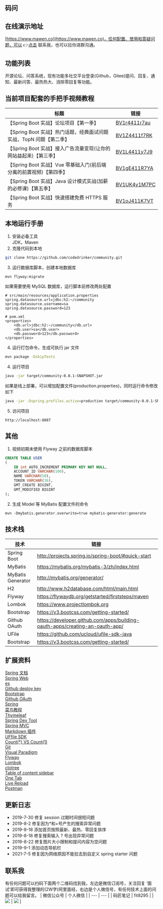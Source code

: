 ## 码问

## 在线演示地址
[https://www.mawen.co](https://www.mawen.co)，任何配置、使用和答疑问题，可以 👉[点击](#联系我) 联系我，也可以拉你进群沟通。

## 功能列表
开源论坛、问答系统，现有功能多社交平台登录(Github，Gitee)提问、回复、通知、最新问答、最热热大、消除零回复等功能。

## 当前项目配套的手把手视频教程
|  标题   |  链接   |
| --- | --- |
|  【Spring Boot 实战】论坛项目【第一季】   |  [BV1r4411r7au](https://www.bilibili.com/video/BV1r4411r7au)  |
|  【Spring Boot 实战】热门话题，经典面试问题实战，TopN 问题【第二季】|  [BV1Z4411f7RK](https://www.bilibili.com/video/BV1Z4411f7RK)  |
|  【Spring Boot 实战】接入广告流量变现(让你的网站益起来)【第三季】  | [BV1L4411y7J9](https://www.bilibili.com/video/BV1L4411y7J9)  |
|  【Spring Boot 实战】Vue 零基础入门(前后端分离的前置视频)【第四季】  |   [BV1gE411R7YA](https://www.bilibili.com/video/BV1gE411R7YA) |
|  【Spring Boot 实战】Java 设计模式实战(加薪的必修课)【第五季】  |   [BV1UK4y1M7PC](https://www.bilibili.com/video/BV1UK4y1M7PC) |
|  【Spring Boot 实战】快速搭建免费 HTTPS 服务  |   [BV1oJ411K7VT](https://www.bilibili.com/video/BV1oJ411K7VT)  |

## 本地运行手册
1. 安装必备工具  
   JDK，Maven
2. 克隆代码到本地
```sh
git clone https://github.com/codedrinker/community.git
````
3. 运行数据库脚本，创建本地数据库
```sh
mvn flyway:migrate
```
如果需要使用 MySQL 数据库，运行脚本前修改两处配置
```
# src/main/resources/application.properties 
spring.datasource.url=jdbc:h2:~/community
spring.datasource.username=sa
spring.datasource.password=123
```
```
# pom.xml
<properties>
    <db.url>jdbc:h2:~/community</db.url>
    <db.user>sa</db.user>
    <db.password>123</db.password>
</properties>
```
4. 运行打包命令，生成可执行 jar 文件
```sh
mvn package -DskipTests
```
4. 运行项目
```sh
java -jar target/community-0.0.1-SNAPSHOT.jar
```
如果是线上部署，可以增加配置文件(production.properties)，同时运行命令修改如下
```sh
java -jar -Dspring.profiles.active=production target/community-0.0.1-SNAPSHOT.jar
```
5. 访问项目
```
http://localhost:8887
```

## 其他
1. 视频初期未使用 Flyway 之前的数据库脚本
```sql
CREATE TABLE USER
(
    ID int AUTO_INCREMENT PRIMARY KEY NOT NULL,
    ACCOUNT_ID VARCHAR(100),
    NAME VARCHAR(50),
    TOKEN VARCHAR(36),
    GMT_CREATE BIGINT,
    GMT_MODIFIED BIGINT
);
```
2. 生成 Model 等 MyBatis 配置文件的命令
```
mvn -Dmybatis.generator.overwrite=true mybatis-generator:generate
```


## 技术栈
|  技术   |  链接   |
| --- | --- |
|  Spring Boot   |  http://projects.spring.io/spring-boot/#quick-start   |
|   MyBatis  |  https://mybatis.org/mybatis-3/zh/index.html   |
|   MyBatis Generator  |  http://mybatis.org/generator/   |
|   H2  |   http://www.h2database.com/html/main.html  |
|   Flyway  |   https://flywaydb.org/getstarted/firststeps/maven  |
|Lombok| https://www.projectlombok.org |
|Bootstrap|https://v3.bootcss.com/getting-started/|
|Github OAuth|https://developer.github.com/apps/building-oauth-apps/creating-an-oauth-app/|
|UFile|https://github.com/ucloud/ufile-sdk-java|
|Bootstrap|https://v3.bootcss.com/getting-started/|

## 扩展资料
[Spring 文档](https://spring.io/guides)    
[Spring Web](https://spring.io/guides/gs/serving-web-content/)   
[es](https://elasticsearch.cn/explore)    
[Github deploy key](https://developer.github.com/v3/guides/managing-deploy-keys/#deploy-keys)    
[Bootstrap](https://v3.bootcss.com/getting-started/)    
[Github OAuth](https://developer.github.com/apps/building-oauth-apps/creating-an-oauth-app/)    
[Spring](https://docs.spring.io/spring-boot/docs/2.0.0.RC1/reference/htmlsingle/#boot-features-embedded-database-support)    
[菜鸟教程](https://www.runoob.com/mysql/mysql-insert-query.html)    
[Thymeleaf](https://www.thymeleaf.org/doc/tutorials/3.0/usingthymeleaf.html#setting-attribute-values)    
[Spring Dev Tool](https://docs.spring.io/spring-boot/docs/2.0.0.RC1/reference/htmlsingle/#using-boot-devtools)  
[Spring MVC](https://docs.spring.io/spring/docs/5.0.3.RELEASE/spring-framework-reference/web.html#mvc-handlermapping-interceptor)  
[Markdown 插件](http://editor.md.ipandao.com/)   
[UFfile SDK](https://github.com/ucloud/ufile-sdk-java)  
[Count(*) VS Count(1)](https://mp.weixin.qq.com/s/Rwpke4BHu7Fz7KOpE2d3Lw)  
[Git](https://git-scm.com/download)   
[Visual Paradigm](https://www.visual-paradigm.com)    
[Flyway](https://flywaydb.org/getstarted/firststeps/maven)  
[Lombok](https://www.projectlombok.org)    
[ctotree](https://www.octotree.io/)   
[Table of content sidebar](https://chrome.google.com/webstore/detail/table-of-contents-sidebar/ohohkfheangmbedkgechjkmbepeikkej)    
[One Tab](https://chrome.google.com/webstore/detail/chphlpgkkbolifaimnlloiipkdnihall)    
[Live Reload](https://chrome.google.com/webstore/detail/livereload/jnihajbhpnppcggbcgedagnkighmdlei/related)  
[Postman](https://chrome.google.com/webstore/detail/coohjcphdfgbiolnekdpbcijmhambjff)

## 更新日志
- 2019-7-30 修复 session 过期时间很短问题
- 2019-8-2 修复因为*和+号产生的搜索异常问题
- 2019-8-18 添加首页按照最新、最热、零回复排序
- 2019-8-18 修复搜索输入 ? 号出现异常问题
- 2019-8-22 修复图片大小限制和提问内容为空问题
- 2019-9-1 添加动态导航栏
- 2021-7-5 修复因为网络原因不能拉去到自定义 spring starter 问题

## 联系我
有任何问题可以扫码下面两个二维码找到我，左边是微信订阅号，关注回复 ‘面试’即可获得我整理的(2W字)阿里面经，右边是个人微信号，有任何技术上面的问题可以给我留言。
|  微信公众号   |  个人微信   |
| --- | --- |
|  码匠笔记  |  fit8295 |
|  ![](https://mawen-cdn.cn-bj.ufileos.com/wxdyh-qr.jpeg?iopcmd=thumbnail&type=1&scale=50)   |   ![](http://mawen-cdn.cn-bj.ufileos.com/wechat.jpeg?iopcmd=thumbnail&type=1&scale=50)  |